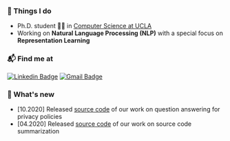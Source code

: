 ### :briefcase: Things I do

- Ph.D. student :man_student: in [Computer Science at UCLA](https://www.cs.ucla.edu/)
- Working on **Natural Language Processing (NLP)** with a special focus on **Representation Learning**

### :mailbox_with_mail: Find me at

[![Linkedin Badge](https://img.shields.io/badge/-LinkedIn-blue?style=flat-square&logo=Linkedin&logoColor=white&link=https://www.linkedin.com/in/ahmadwasi/)](https://www.linkedin.com/in/ahmadwasi/)
[![Gmail Badge](https://img.shields.io/badge/-Gmail-d14836?style=flat-square&logo=Gmail&logoColor=white&link=mailto:wasicse90@gmail.com)](mailto:wasicse90@gmail.com)

<!---
[![github stats](https://github-readme-stats.vercel.app/api?username=wasiahmad&show_icons=true&hide_border=False)](https://github.com/wasiahmad)
--->


### :loudspeaker: What's new

- [10.2020] Released [source code](https://github.com/wasiahmad/PolicyQA) of our work on question answering for privacy policies
- [04.2020] Released [source code](https://github.com/wasiahmad/NeuralCodeSum) of our work on source code summarization
